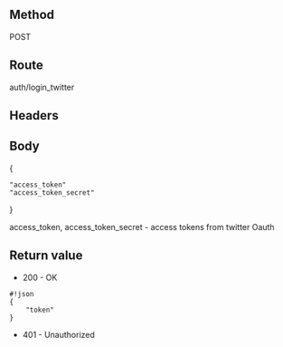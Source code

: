 ## Method ##

POST

## Route ##

auth/login_twitter

## Headers ##


## Body ##

{

    "access_token"
    "access_token_secret"

}

access_token, access_token_secret - access tokens from twitter Oauth

## Return value ##

* 200 - OK

```
#!json
{
    "token"
}

```   

* 401 - Unauthorized